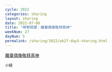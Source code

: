 ```yaml
---
cycle: 2022
categories: sharing
layout: sharing
date: 2022-07-08
title: "神學梳理：離棄偶像敬拜真神"
weekNum: 27
dayNum: 5
permalink: /sharing/2022/wk27-day5-sharing.html
---
```


[離棄偶像敬拜真神](https://eccseattle.github.io/media/sharing/2022/wk027/2022-07-08-bin.m4a)

`小錢`

